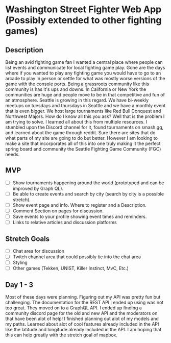 # Washington Street Fighter Web App (Possibly extended to other fighting games)

## Description
Being an avid fighting game fan I wanted a central place where people can list events and communicate for local fighting game play. Gone are the days where if you wanted to play any fighting game you would have to go to an arcade to play in person or settle for what was mostly worse versions of the game with the console ports. Being a grassroots community like this community is has it's ups and downs. In California or New York the communities are huge and people move to be in that competitive and fun of an atmosphere. Seattle is growing in this regard. We have bi-weekly meetups on tuesdays and thursdays in Seattle and we have a monthly event that is even bigger. We host large tournaments like Red Bull Conquest and Northwest Majors. How do I know all this you ask? Well that is the problem I am trying to solve. I learned all about this from multiple resources. I stumbled upon the Discord channel for it, found tournaments on smash.gg, and learned about the game through reddit. Sure there are sites that do what parts of my site are going to do but better. However I am looking to make a site that incorporates all of this into one truly making it the perfect spring board and community the Seattle Fighting Game Community (FGC) needs.

## MVP
- [ ] Show tournaments happening around the world (prototyped and can be improved by Graph QL).
- [ ] Be able to create events and search by city (search by city is a possible stretch).
- [ ] Show event page and info. Where to register and a Description.
- [ ] Comment Section on pages for discussion.
- [ ] Save events to your profile showing event times and reminders.
- [ ] Links to relative articles and discussion platforms

## Stretch Goals
- [ ] Chat area for discussion
- [ ] Twitch channel area that could possibly tie into the chat area
- [ ] Styling
- [ ] Other games (Tekken, UNIST, Killer Instinct, MvC, Etc.)

## Day 1 - 3 
Most of these days were planning. Figuring out my API was pretty fun but challenging. The documentation for the REST API I ended up using was not too great. They moved on to a GraphQL API. I ended up finding a community discord page for the old and new API and the moderators on that have been alot of help! I finished planning out alot of my models and my paths. Learned about alot of cool features already included in the API like the latitude and longitude already included in the API. I am hoping that this can help greatly with the stretch goal of mapbox. 
